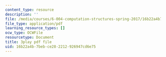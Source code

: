 ```yaml
---
content_type: resource
description: ''
file: /media/courses/6-004-computation-structures-spring-2017/16b22a4b7bebce282212926947cd6e75_-Zg3fxOmjVs.pdf
file_type: application/pdf
learning_resource_types: []
ocw_type: OCWFile
resourcetype: Document
title: 3play pdf file
uid: 16b22a4b-7beb-ce28-2212-926947cd6e75
---
```

